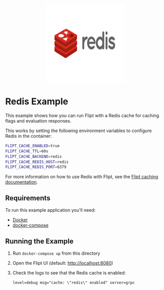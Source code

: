 <p align="center">
    <img src="../images/logos/redis.svg" alt="Redis" width=250 height=250 />
</p>

# Redis Example

This example shows how you can run Flipt with a Redis cache for caching flags and evaluation responses.

This works by setting the following environment variables to configure Redis in the container:

```bash
FLIPT_CACHE_ENABLED=true
FLIPT_CACHE_TTL=60s
FLIPT_CACHE_BACKEND=redis
FLIPT_CACHE_REDIS_HOST=redis
FLIPT_CACHE_REDIS_PORT=6379
```

For more information on how to use Redis with Flipt, see the [Flipt caching documentation](https://flipt.io/docs/configuration#caching).

## Requirements

To run this example application you'll need:

* [Docker](https://docs.docker.com/install/)
* [docker-compose](https://docs.docker.com/compose/install/)

## Running the Example

1. Run `docker-compose up` from this directory
1. Open the Flipt UI (default: [http://localhost:8080](http://localhost:8080))
1. Check the logs to see that the Redis cache is enabled:

    ```console
    level=debug msg="cache: \"redis\" enabled" server=grpc
    ```
